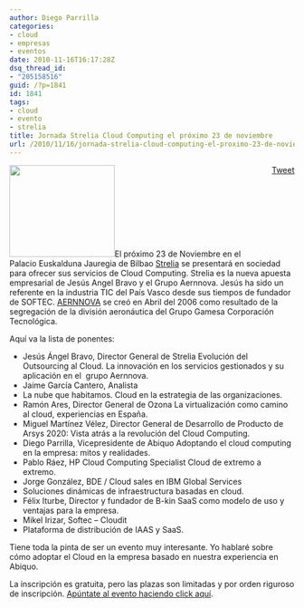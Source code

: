 ```yaml
---
author: Diego Parrilla
categories:
- cloud
- empresas
- eventos
date: 2010-11-16T16:17:28Z
dsq_thread_id:
- "205158516"
guid: /?p=1841
id: 1841
tags:
- cloud
- evento
- strelia
title: Jornada Strelia Cloud Computing el próximo 23 de noviembre
url: /2010/11/16/jornada-strelia-cloud-computing-el-proximo-23-de-noviembre/
---
```


<div style="float: right; margin-left: 10px;">
  <a href="https://twitter.com/share" class="twitter-share-button" data-via="nubeblog" data-hashtags="cloud,evento,strelia" data-count="vertical" data-url="/2010/11/16/jornada-strelia-cloud-computing-el-proximo-23-de-noviembre/">Tweet</a>
</div>

<img class="alignright" src="http://farm5.static.flickr.com/4124/4987665728_950c28501f_m.jpg" alt="" width="186" height="162" />El próximo 23 de Noviembre en el Palacio Euskalduna Jauregia de Bilbao [Strelia](http://www.strelia.es/) se presentará en sociedad para ofrecer sus servicios de Cloud Computing. Strelia es la nueva apuesta empresarial de Jesús Angel Bravo y el Grupo Aernnova. Jesús ha sido un referente en la industria TIC del País Vasco desde sus tiempos de fundador de SOFTEC. [AERNNOVA](http://www.aernnova.com/) se creó en Abril del 2006 como resultado de la segregación de la división aeronáutica del Grupo Gamesa Corporación Tecnológica.

Aquí va la lista de ponentes:

  * Jesús Ángel Bravo, Director General de Strelia Evolución del Outsourcing al Cloud. La innovación en los servicios gestionados y su aplicación en el  grupo Aernnova.
  * Jaime García Cantero, Analista
  * La nube que habitamos. Cloud en la estrategia de las organizaciones.
  * Ramón Ares, Director General de Ozona La virtualización como camino al cloud, experiencias en España.
  * Miguel Martínez Vélez, Director General de Desarrollo de Producto de Arsys 2020: Vista atrás a la revolución del Cloud Computing.
  * Diego Parrilla, Vicepresidente de Abiquo Adoptando el cloud computing en la empresa: mitos y realidades.
  * Pablo Ráez, HP Cloud Computing Specialist Cloud de extremo a extremo.
  * Jorge González, BDE / Cloud sales en IBM Global Services
  * Soluciones dinámicas de infraestructura basadas en cloud.
  * Félix Iturbe, Director y fundador de B-kin SaaS como modelo de uso y ventajas para la empresa.
  * Mikel Irizar, Softec – Cloudit
  * Plataforma de distribución de IAAS y SaaS.

Tiene toda la pinta de ser un evento muy interesante. Yo hablaré sobre cómo adoptar el Cloud en la empresa basado en nuestra experiencia en Abiquo.

La inscripción es gratuita, pero las plazas son limitadas y por orden riguroso de inscripción. [Apúntate al evento haciendo click aquí](http://www.strelia.es/?page_id=1020).
